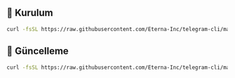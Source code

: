 ## 🚀 Kurulum
```bash
curl -fsSL https://raw.githubusercontent.com/Eterna-Inc/telegram-cli/main/install.sh | bash
````

## 🚀 Güncelleme
```bash
curl -fsSL https://raw.githubusercontent.com/Eterna-Inc/telegram-cli/main/install.sh | bash -s update
```
